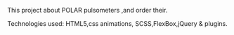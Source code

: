 This project about POLAR pulsometers ,and order their.

Technologies used: HTML5,css animations, SCSS,FlexBox,jQuery & plugins.

